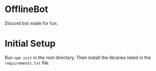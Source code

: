 # OfflineBot
Discord bot made for fun.

# Initial Setup
Run `npm init` in the root directory.
Then install the libraries listed in the `requirements.txt` file.
